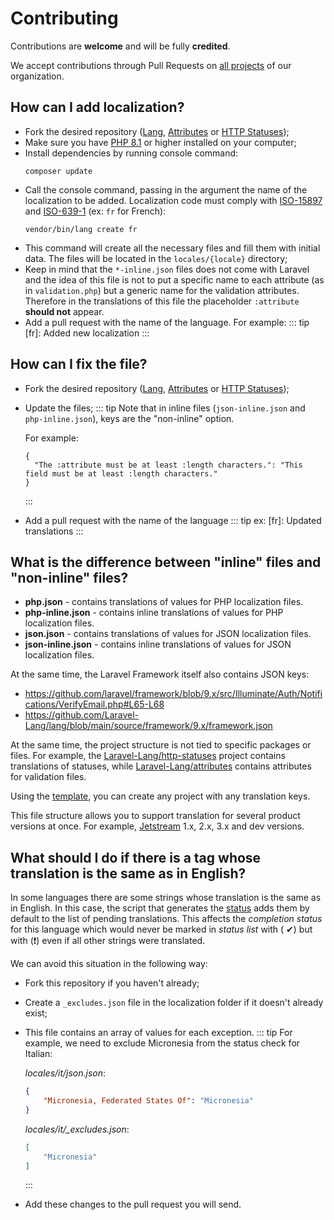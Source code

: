 # Contributing

Contributions are **welcome** and will be fully **credited**.

We accept contributions through Pull Requests on [all projects](https://github.com/orgs/Laravel-Lang/repositories) of our organization.

## How can I add localization?

* Fork the desired repository ([Lang](https://github.com/Laravel-Lang/lang), [Attributes](https://github.com/Laravel-Lang/attributes)
  or [HTTP Statuses](https://github.com/Laravel-Lang/http-statuses));
* Make sure you have [PHP 8.1](https://www.php.net) or higher installed on your computer;
* Install dependencies by running console command:
  ```bash:no-line-numbers
  composer update
  ```
* Call the console command, passing in the argument the name of the localization to be added. Localization code must comply
  with [ISO-15897](https://laravel.com/docs/localization) and [ISO-639-1](https://en.wikipedia.org/wiki/List_of_ISO_639-1_codes) (ex: `fr` for French):
  ```bash:no-line-numbers
  vendor/bin/lang create fr
  ```
* This command will create all the necessary files and fill them with initial data. The files will be located in the `locales/{locale}` directory;
* Keep in mind that the `*-inline.json` files does not come with Laravel and the idea of this file is not to put a specific name to each attribute (as in `validation.php`)
  but a generic name for the validation attributes. Therefore in the translations of this file the placeholder `:attribute` **should not** appear.
* Add a pull request with the name of the language. For example:
  ::: tip
  [fr]: Added new localization
  :::

## How can I fix the file?

* Fork the desired repository ([Lang](https://github.com/Laravel-Lang/lang), [Attributes](https://github.com/Laravel-Lang/attributes)
  or [HTTP Statuses](https://github.com/Laravel-Lang/http-statuses));
* Update the files;
  ::: tip
  Note that in inline files (`json-inline.json` and `php-inline.json`), keys are the "non-inline" option.
  
  For example:
  ```json:no-line-numbers
  {
    "The :attribute must be at least :length characters.": "This field must be at least :length characters."
  }
  ```
  :::
* Add a pull request with the name of the language
  ::: tip
  ex: [fr]: Updated translations
  :::

## What is the difference between "inline" files and "non-inline" files?

* **php.json** - contains translations of values for PHP localization files.
* **php-inline.json** - contains inline translations of values for PHP localization files.
* **json.json** - contains translations of values for JSON localization files.
* **json-inline.json** - contains inline translations of values for JSON localization files.

At the same time, the Laravel Framework itself also contains JSON keys:

* https://github.com/laravel/framework/blob/9.x/src/Illuminate/Auth/Notifications/VerifyEmail.php#L65-L68
* https://github.com/Laravel-Lang/lang/blob/main/source/framework/9.x/framework.json

At the same time, the project structure is not tied to specific packages or files. For example, the [Laravel-Lang/http-statuses](https://github.com/Laravel-Lang/http-statuses)
project contains translations of statuses, while [Laravel-Lang/attributes](https://github.com/Laravel-Lang/attributes) contains attributes for validation files.

Using the [template](https://github.com/Laravel-Lang/translations-template), you can create any project with any translation keys.

This file structure allows you to support translation for several product versions at once.
For example, [Jetstream](https://github.com/Laravel-Lang/lang/tree/main/source/jetstream) 1.x, 2.x, 3.x and dev versions.

## What should I do if there is a tag whose translation is the same as in English?

In some languages there are some strings whose translation is the same as in English. In this case, the script that generates the [status](status.md) adds them by default to the
list of pending translations. This affects the *completion status* for this language which would never be marked in *status list* with (
✔) but with (❗) even if all other strings were translated.

We can avoid this situation in the following way:

* Fork this repository if you haven't already;
* Create a `_excludes.json` file in the localization folder if it doesn't already exist;
* This file contains an array of values for each exception.
  ::: tip
  For example, we need to exclude Micronesia from the status check for Italian:
  
  _locales/it/json.json_:
  ```json
  {
      "Micronesia, Federated States Of": "Micronesia"
  }
  ```
  
  _locales/it/\_excludes.json_:
  ```json
  [
      "Micronesia"
  ]
  ```
  :::

* Add these changes to the pull request you will send.
